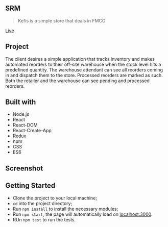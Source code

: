 ## SRM

> Kefis is a simple store that deals in FMCG

[Live](https://compassionate-blackwell-37ebbc.netlify.app/)

## Project

The client desires a simple application that tracks inventory and makes automated reorders to their off-site warehouse when the stock level hits a predefined quantity. The warehouse attendant can see all reorders coming in and dispatch them to the store. Processed reorders are marked as such. Both the retailer and the warehouse can see pending and processed reorders.

## Built with

- Node.js
- React
- React-DOM
- React-Create-App
- Redux
- npm
- CSS
- ES6

## Screenshot

## Getting Started

- Clone the project to your local machine;
- `cd` into the project directory;
- Run `npm install` to install the necessary modules;
- Run `npm start`, the page will automatically load on [localhost:3000](localhost:3000).
- RUn `npm test` to run the tests.
